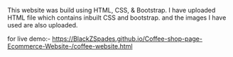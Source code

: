 This website was build using HTML, CSS, & Bootstrap.
I have uploaded HTML file which contains inbuilt CSS and bootstrap.
and the images I have used are also uploaded.

for live demo:-
https://BlackZSpades.github.io/Coffee-shop-page-Ecommerce-Website-/coffee-website.html
